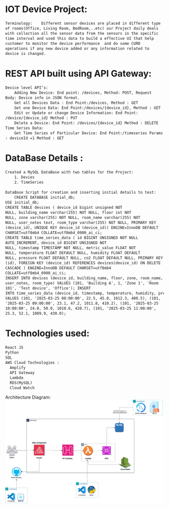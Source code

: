 # IOT Device Project:
	Terminology:	Different sensor devices are placed in different type of rooms(Office, Living Room, BedRoom,..etc) our Project daily deals with collection all the sensor data from the sensors in the specific time interval and used this data to build a effective UI that help customer to monitor the device performance  and do some CURD operations if any new device added or any information related to device is changed.

# REST API built using API Gateway:
	Device level API’s:
		Adding New Device: End point: /devices, Method: POST, Request Body: Device info in JSON format.
		Get all Devices Data : End Point:/devices, Method : GET
		Get one Device Data: End Point:/devices/{device_id}, Method : GET
		Edit or Update or change Device Information: End Point: /device/{device_id} Method : PUT
		Delete a Device: End Point: /devices/{device_id} Method : DELETE
	Time Series Data:
		Get Time Series of Particular Device: End Point:/timeseries Params : deviceId =1 Method : GET



# DataBase Details :
	Created a MySQL DataBase with two tables for the Project:
		1. Devies
		2. TimeSeries

	DataBase Script for creation and inserting initial details to test:
		CREATE DATABASE initial_db;
    USE initial_db;
    CREATE TABLE devices ( device_id bigint unsigned NOT NULL, building_name varchar(255) NOT NULL, floor int NOT NULL, zone varchar(255) NOT NULL, room_name varchar(255) NOT NULL, user_notes text, room_type varchar(255) NOT NULL, PRIMARY KEY (device_id), UNIQUE KEY device_id (device_id)) ENGINE=InnoDB DEFAULT CHARSET=utf8mb4 COLLATE=utf8mb4_0900_ai_ci;
    CREATE TABLE time_series_data ( id BIGINT UNSIGNED NOT NULL AUTO_INCREMENT, device_id BIGINT UNSIGNED NOT NULL, timestamp TIMESTAMP NOT NULL, metric_value FLOAT NOT NULL, temperature FLOAT DEFAULT NULL, humidity FLOAT DEFAULT NULL, pressure FLOAT DEFAULT NULL, co2 FLOAT DEFAULT NULL, PRIMARY KEY (id), FOREIGN KEY (device_id) REFERENCES devices(device_id) ON DELETE CASCADE ) ENGINE=InnoDB DEFAULT CHARSET=utf8mb4 COLLATE=utf8mb4_0900_ai_ci;
    INSERT INTO devices (device_id, building_name, floor, zone, room_name, user_notes, room_type) VALUES (101, 'Building A', 1, 'Zone 1', 'Room 101', 'Test device', 'Office'); INSERT INTO time_series_data (device_id, timestamp, temperature, humidity, pressure, co2) VALUES (101, '2025-03-25 08:00:00', 22.5, 45.0, 1012.3, 400.5), (101, '2025-03-25 09:00:00', 23.1, 47.2, 1011.8, 410.2), (101, '2025-03-25 10:00:00', 24.0, 50.0, 1010.6, 420.7), (101, '2025-03-25 11:00:00', 25.3, 52.1, 1009.9, 430.0);

	
# Technologies used:
	React JS
	Python
	SQL
	AWS Cloud Technologies :
      Amplify
      API Gateway
      Lambda
      RDS(MySQL)
      Cloud Watch



Architecture Diagram:
![alt text](iot_Device_Architecture.drawio-upd.png)






